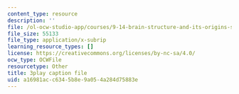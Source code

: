 ```yaml
---
content_type: resource
description: ''
file: /ol-ocw-studio-app/courses/9-14-brain-structure-and-its-origins-spring-2014/a16981acc6345b8e9a054a284d75883e_555114.vtt
file_size: 55133
file_type: application/x-subrip
learning_resource_types: []
license: https://creativecommons.org/licenses/by-nc-sa/4.0/
ocw_type: OCWFile
resourcetype: Other
title: 3play caption file
uid: a16981ac-c634-5b8e-9a05-4a284d75883e
---
```

